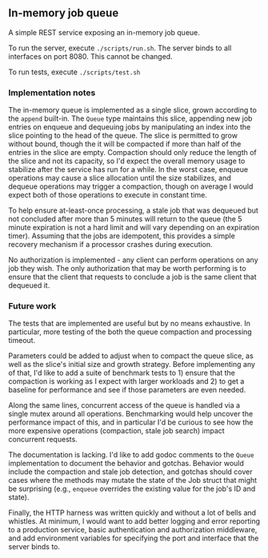 ## In-memory job queue

A simple REST service exposing an in-memory job queue.

To run the server, execute `./scripts/run.sh`. The server binds to all
interfaces on port 8080. This cannot be changed.

To run tests, execute `./scripts/test.sh`

### Implementation notes

The in-memory queue is implemented as a single slice, grown according to the
`append` built-in. The `Queue` type maintains this slice, appending new job
entries on enqueue and dequeuing jobs by manipulating an index into the slice
pointing to the head of the queue. The slice is permitted to grow without
bound, though the it will be compacted if more than half of the entries in the
slice are empty. Compaction should only reduce the length of the slice and not
its capacity, so I'd expect the overall memory usage to stabilize after the
service has run for a while. In the worst case, enqueue operations may cause a
slice allocation until the size stabilizes, and dequeue operations may trigger
a compaction, though on average I would expect both of those operations to
execute in constant time.

To help ensure at-least-once processing, a stale job that was dequeued but not
concluded after more than 5 minutes will return to the queue (the 5 minute
expiration is not a hard limit and will vary depending on an expiration timer).
Assuming that the jobs are idempotent, this provides a simple recovery
mechanism if a processor crashes during execution.

No authorization is implemented - any client can perform operations on any job
they wish. The only authorization that may be worth performing is to ensure
that the client that requests to conclude a job is the same client that
dequeued it.

### Future work

The tests that are implemented are useful but by no means exhaustive. In
particular, more testing of the both the queue compaction and processing
timeout.

Parameters could be added to adjust when to compact the queue slice, as well as
the slice's initial size and growth strategy. Before implementing any of that,
I'd like to add a suite of benchmark tests to 1) ensure that the compaction is
working as I expect with larger workloads and 2) to get a baseline for
performance and see if those parameters are even needed.

Along the same lines, concurrent access of the queue is handled via a single
mutex around all operations. Benchmarking would help uncover the performance
impact of this, and in particular I'd be curious to see how the more expensive
operations (compaction, stale job search) impact concurrent requests.

The documentation is lacking. I'd like to add godoc comments to the `Queue`
implementation to document the behavior and gotchas. Behavior would include the
compaction and stale job detection, and gotchas should cover cases where the
methods may mutate the state of the Job struct that might be surprising (e.g.,
`enqueue` overrides the existing value for the job's ID and state).

Finally, the HTTP harness was written quickly and without a lot of bells and
whistles. At minimum, I would want to add better logging and error reporting to
a production service, basic authentication and authorization middleware, and
add environment variables for specifying the port and interface that the server
binds to.
